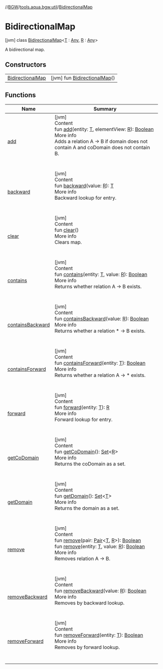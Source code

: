 //[BGW](../../../index.md)/[tools.aqua.bgw.util](../index.md)/[BidirectionalMap](index.md)



# BidirectionalMap  
 [jvm] class [BidirectionalMap](index.md)<[T](index.md) : [Any](https://kotlinlang.org/api/latest/jvm/stdlib/kotlin/-any/index.html), [R](index.md) : [Any](https://kotlinlang.org/api/latest/jvm/stdlib/kotlin/-any/index.html)>

A bidirectional map.

   


## Constructors  
  
| | |
|---|---|
| <a name="tools.aqua.bgw.util/BidirectionalMap/BidirectionalMap/#/PointingToDeclaration/"></a>[BidirectionalMap](-bidirectional-map.md)| <a name="tools.aqua.bgw.util/BidirectionalMap/BidirectionalMap/#/PointingToDeclaration/"></a> [jvm] fun [BidirectionalMap](-bidirectional-map.md)()   <br>|


## Functions  
  
|  Name |  Summary | 
|---|---|
| <a name="tools.aqua.bgw.util/BidirectionalMap/add/#TypeParam(bounds=[kotlin.Any])#TypeParam(bounds=[kotlin.Any])/PointingToDeclaration/"></a>[add](add.md)| <a name="tools.aqua.bgw.util/BidirectionalMap/add/#TypeParam(bounds=[kotlin.Any])#TypeParam(bounds=[kotlin.Any])/PointingToDeclaration/"></a>[jvm]  <br>Content  <br>fun [add](add.md)(entity: [T](index.md), elementView: [R](index.md)): [Boolean](https://kotlinlang.org/api/latest/jvm/stdlib/kotlin/-boolean/index.html)  <br>More info  <br>Adds a relation A -> B if domain does not contain A and coDomain does not contain B.  <br><br><br>|
| <a name="tools.aqua.bgw.util/BidirectionalMap/backward/#TypeParam(bounds=[kotlin.Any])/PointingToDeclaration/"></a>[backward](backward.md)| <a name="tools.aqua.bgw.util/BidirectionalMap/backward/#TypeParam(bounds=[kotlin.Any])/PointingToDeclaration/"></a>[jvm]  <br>Content  <br>fun [backward](backward.md)(value: [R](index.md)): [T](index.md)  <br>More info  <br>Backward lookup for entry.  <br><br><br>|
| <a name="tools.aqua.bgw.util/BidirectionalMap/clear/#/PointingToDeclaration/"></a>[clear](clear.md)| <a name="tools.aqua.bgw.util/BidirectionalMap/clear/#/PointingToDeclaration/"></a>[jvm]  <br>Content  <br>fun [clear](clear.md)()  <br>More info  <br>Clears map.  <br><br><br>|
| <a name="tools.aqua.bgw.util/BidirectionalMap/contains/#TypeParam(bounds=[kotlin.Any])#TypeParam(bounds=[kotlin.Any])/PointingToDeclaration/"></a>[contains](contains.md)| <a name="tools.aqua.bgw.util/BidirectionalMap/contains/#TypeParam(bounds=[kotlin.Any])#TypeParam(bounds=[kotlin.Any])/PointingToDeclaration/"></a>[jvm]  <br>Content  <br>fun [contains](contains.md)(entity: [T](index.md), value: [R](index.md)): [Boolean](https://kotlinlang.org/api/latest/jvm/stdlib/kotlin/-boolean/index.html)  <br>More info  <br>Returns whether relation A -> B exists.  <br><br><br>|
| <a name="tools.aqua.bgw.util/BidirectionalMap/containsBackward/#TypeParam(bounds=[kotlin.Any])/PointingToDeclaration/"></a>[containsBackward](contains-backward.md)| <a name="tools.aqua.bgw.util/BidirectionalMap/containsBackward/#TypeParam(bounds=[kotlin.Any])/PointingToDeclaration/"></a>[jvm]  <br>Content  <br>fun [containsBackward](contains-backward.md)(value: [R](index.md)): [Boolean](https://kotlinlang.org/api/latest/jvm/stdlib/kotlin/-boolean/index.html)  <br>More info  <br>Returns whether a relation * -> B exists.  <br><br><br>|
| <a name="tools.aqua.bgw.util/BidirectionalMap/containsForward/#TypeParam(bounds=[kotlin.Any])/PointingToDeclaration/"></a>[containsForward](contains-forward.md)| <a name="tools.aqua.bgw.util/BidirectionalMap/containsForward/#TypeParam(bounds=[kotlin.Any])/PointingToDeclaration/"></a>[jvm]  <br>Content  <br>fun [containsForward](contains-forward.md)(entity: [T](index.md)): [Boolean](https://kotlinlang.org/api/latest/jvm/stdlib/kotlin/-boolean/index.html)  <br>More info  <br>Returns whether a relation A -> * exists.  <br><br><br>|
| <a name="tools.aqua.bgw.util/BidirectionalMap/forward/#TypeParam(bounds=[kotlin.Any])/PointingToDeclaration/"></a>[forward](forward.md)| <a name="tools.aqua.bgw.util/BidirectionalMap/forward/#TypeParam(bounds=[kotlin.Any])/PointingToDeclaration/"></a>[jvm]  <br>Content  <br>fun [forward](forward.md)(entity: [T](index.md)): [R](index.md)  <br>More info  <br>Forward lookup for entry.  <br><br><br>|
| <a name="tools.aqua.bgw.util/BidirectionalMap/getCoDomain/#/PointingToDeclaration/"></a>[getCoDomain](get-co-domain.md)| <a name="tools.aqua.bgw.util/BidirectionalMap/getCoDomain/#/PointingToDeclaration/"></a>[jvm]  <br>Content  <br>fun [getCoDomain](get-co-domain.md)(): [Set](https://kotlinlang.org/api/latest/jvm/stdlib/kotlin.collections/-set/index.html)<[R](index.md)>  <br>More info  <br>Returns the coDomain as a set.  <br><br><br>|
| <a name="tools.aqua.bgw.util/BidirectionalMap/getDomain/#/PointingToDeclaration/"></a>[getDomain](get-domain.md)| <a name="tools.aqua.bgw.util/BidirectionalMap/getDomain/#/PointingToDeclaration/"></a>[jvm]  <br>Content  <br>fun [getDomain](get-domain.md)(): [Set](https://kotlinlang.org/api/latest/jvm/stdlib/kotlin.collections/-set/index.html)<[T](index.md)>  <br>More info  <br>Returns the domain as a set.  <br><br><br>|
| <a name="tools.aqua.bgw.util/BidirectionalMap/remove/#kotlin.Pair[TypeParam(bounds=[kotlin.Any]),TypeParam(bounds=[kotlin.Any])]/PointingToDeclaration/"></a>[remove](remove.md)| <a name="tools.aqua.bgw.util/BidirectionalMap/remove/#kotlin.Pair[TypeParam(bounds=[kotlin.Any]),TypeParam(bounds=[kotlin.Any])]/PointingToDeclaration/"></a>[jvm]  <br>Content  <br>fun [remove](remove.md)(pair: [Pair](https://kotlinlang.org/api/latest/jvm/stdlib/kotlin/-pair/index.html)<[T](index.md), [R](index.md)>): [Boolean](https://kotlinlang.org/api/latest/jvm/stdlib/kotlin/-boolean/index.html)  <br>fun [remove](remove.md)(entity: [T](index.md), value: [R](index.md)): [Boolean](https://kotlinlang.org/api/latest/jvm/stdlib/kotlin/-boolean/index.html)  <br>More info  <br>Removes relation A -> B.  <br><br><br>|
| <a name="tools.aqua.bgw.util/BidirectionalMap/removeBackward/#TypeParam(bounds=[kotlin.Any])/PointingToDeclaration/"></a>[removeBackward](remove-backward.md)| <a name="tools.aqua.bgw.util/BidirectionalMap/removeBackward/#TypeParam(bounds=[kotlin.Any])/PointingToDeclaration/"></a>[jvm]  <br>Content  <br>fun [removeBackward](remove-backward.md)(value: [R](index.md)): [Boolean](https://kotlinlang.org/api/latest/jvm/stdlib/kotlin/-boolean/index.html)  <br>More info  <br>Removes by backward lookup.  <br><br><br>|
| <a name="tools.aqua.bgw.util/BidirectionalMap/removeForward/#TypeParam(bounds=[kotlin.Any])/PointingToDeclaration/"></a>[removeForward](remove-forward.md)| <a name="tools.aqua.bgw.util/BidirectionalMap/removeForward/#TypeParam(bounds=[kotlin.Any])/PointingToDeclaration/"></a>[jvm]  <br>Content  <br>fun [removeForward](remove-forward.md)(entity: [T](index.md)): [Boolean](https://kotlinlang.org/api/latest/jvm/stdlib/kotlin/-boolean/index.html)  <br>More info  <br>Removes by forward lookup.  <br><br><br>|

